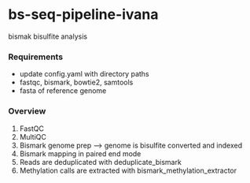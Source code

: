# bs-seq-pipeline-ivana
bismak bisulfite analysis

### Requirements
- update config.yaml with directory paths
- fastqc, bismark, bowtie2, samtools
- fasta of reference genome

### Overview
1. FastQC
2. MultiQC
3. Bismark genome prep --> genome is bisulfite converted and indexed
4. Bismark mapping in paired end mode
5. Reads are deduplicated with deduplicate_bismark
6. Methylation calls are extracted with bismark_methylation_extractor